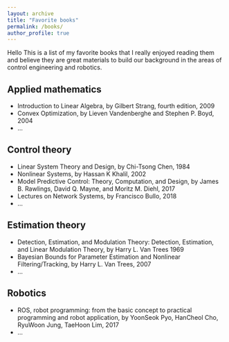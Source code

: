 ```yaml
---
layout: archive
title: "Favorite books"
permalink: /books/
author_profile: true
---
```


Hello
This is a list of my favorite books that I really enjoyed reading them and believe they are great materials to build our background in the areas of control engineering and robotics.

## Applied mathematics

-  Introduction to Linear Algebra, by Gilbert Strang, fourth edition, 2009
-  Convex Optimization, by Lieven Vandenberghe and Stephen P. Boyd, 2004 
-  ...

## Control theory

-  Linear System Theory and Design, by Chi-Tsong Chen, 1984
-  Nonlinear Systems, by Hassan K Khalil, 2002
-  Model Predictive Control: Theory, Computation, and Design, by James B. Rawlings, David Q. Mayne, and Moritz M. Diehl, 2017
-  Lectures on Network Systems, by Francisco Bullo, 2018
-  ...

## Estimation theory

-  Detection, Estimation, and Modulation Theory: Detection, Estimation, and Linear Modulation Theory, by Harry L. Van Trees 1969
-  Bayesian Bounds for Parameter Estimation and Nonlinear Filtering/Tracking, by Harry L. Van Trees, 2007
-  ...

## Robotics

-  ROS, robot programming: from the basic concept to practical programming and robot application, by YoonSeok Pyo, HanCheol Cho, RyuWoon Jung, TaeHoon Lim, 2017
-  ...
